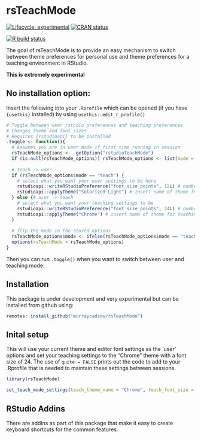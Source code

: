 
<!-- README.md is generated from README.Rmd. Please edit that file -->

# rsTeachMode

<!-- badges: start -->

[![Lifecycle:
experimental](https://img.shields.io/badge/lifecycle-experimental-orange.svg)](https://www.tidyverse.org/lifecycle/#experimental)
[![CRAN
status](https://www.r-pkg.org/badges/version/rsTeachMode)](https://CRAN.R-project.org/package=rsTeachMode)
<!--[![Codecov test coverage](https://codecov.io/gh/murraycadzow/rsTeachMode/branch/master/graph/badge.svg)](https://codecov.io/gh/murraycadzow/rsTeachMode?branch=master) -->
[![R build
status](https://github.com/murraycadzow/rsTeachMode/workflows/R-CMD-check/badge.svg)](https://github.com/murraycadzow/rsTeachMode/actions)

<!-- badges: end -->

The goal of rsTeachMode is to provide an easy mechanism to switch
between theme preferences for personal use and theme preferences for a
teaching environment in RStudio.

**This is extremely experimental**

## No installation option:

Insert the following into your `.Rprofile` which can be opened (if you
have `{usethis}` installed) by using `usethis::edit_r_profile()`

``` r
# Toggle between user rstudio preferences and teaching preferences
# Changes theme and font sizes
# Requires {rstudioapi} to be installed
.toggle <- function(){
  # Assumes you are in user mode if first time running in session
  rsTeachMode_options <-  getOption("rstudioTeachMode")
  if (is.null(rsTeachMode_options)) rsTeachMode_options <- list(mode = "user")
  
  # teach -> user
  if (rsTeachMode_options$mode == "teach") {
    # select what you want your user settings to be here
    rstudioapi::writeRStudioPreference("font_size_points", 12L) # number has to be integer
    rstudioapi::applyTheme("Solarized Light") # insert name of theme for user here
  } else {# user -> teach
    # select what you want your teaching settings to be
    rstudioapi::writeRStudioPreference("font_size_points", 24L) # number has to be integer
    rstudioapi::applyTheme("Chrome") # insert name of theme for teaching here
  }
  
  # flip the mode in the stored options
  rsTeachMode_options$mode <- ifelse(rsTeachMode_options$mode == "teach", "user", "teach")
  options(rsTeachMode = rsTeachMode_options)
}
```

Then you can run `.toggle()` when you want to switch between user and
teaching mode.

## Installation

This package is under development and very experimental but can be
installed from github using:

``` r
remotes::install_github("murraycadzow/rsTeachMode")
```

## Inital setup

This will use your current theme and editor font settings as the ‘user’
options and set your teaching settings to the “Chrome” theme with a font
size of 24. The use of `quite = FALSE` prints out the code to add to
your .Rprofile that is needed to maintain these settings between
sessions.

``` r
library(rsTeachMode)

set_teach_mode_settings(teach_theme_name = "Chrome", teach_font_size = 24, quiet = FALSE)
```

## RStudio Addins

There are addins as part of this package that make it easy to create
keyboard shortcuts for the common features.

